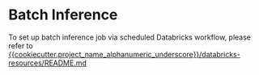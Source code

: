 # Batch Inference
To set up batch inference job via scheduled Databricks workflow, please refer to [{{cookiecutter.project_name_alphanumeric_underscore}}/databricks-resources/README.md](../../databricks-resources/README.md)
